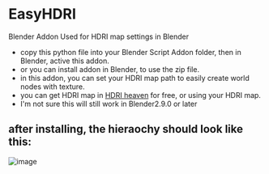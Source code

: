 # EasyHDRI
Blender Addon Used for HDRI map settings in Blender
- copy this python file into your Blender Script Addon folder, then in Blender, active this addon<EasyHDRI>.
- or you can install addon in Blender, to use the zip file.
- in this addon, you can set your HDRI map path to easily create world nodes with texture.
- you can get HDRI map in [HDRI heaven](https://hdrihaven.com/ "HDRI heaven") for free, or using your HDRI map.
- I'm not sure this will still work in Blender2.9.0 or later

## after installing, the hieraochy should look like this:
  ![image](https://user-images.githubusercontent.com/46781233/132270599-800fccfb-20a1-4cbc-8a62-fc8fc62f0aa3.png)
